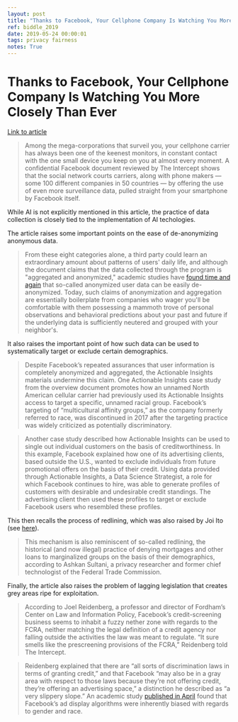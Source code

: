 ```yaml
---
layout: post
title: "Thanks to Facebook, Your Cellphone Company Is Watching You More Closely Than Ever"
ref: biddle_2019
date: 2019-05-24 00:00:01
tags: privacy fairness
notes: True
---
```


# Thanks to Facebook, Your Cellphone Company Is Watching You More Closely Than Ever

[Link to article](https://theintercept.com/2019/05/20/facebook-data-phone-carriers-ads-credit-score/)

> Among the mega-corporations that surveil you, your cellphone carrier has always been one of the keenest monitors, in constant contact with the one small device you keep on you at almost every moment. A confidential Facebook document reviewed by The Intercept shows that the social network courts carriers, along with phone makers — some 100 different companies in 50 countries — by offering the use of even more surveillance data, pulled straight from your smartphone by Facebook itself.

While AI is not explicitly mentioned in this article, the practice of data collection is closely tied to the implementation of AI techologies.

The article raises some important points on the ease of de-anonymizing anonymous data.

> From these eight categories alone, a third party could learn an extraordinary amount about patterns of users' daily life, and although the document claims that the data collected through the program is "aggregated and anonymized," academic studies have [found time and again](https://www.fastcompany.com/90278465/sorry-your-data-can-still-be-identified-even-its-anonymized) that so-called anonymized user data can be easily de-anonymized. Today, such claims of anonymization and aggregation are essentially boilerplate from companies who wager you'll be comfortable with them possessing a mammoth trove of personal observations and behavioral predictions about your past and future if the underlying data is sufficiently neutered and grouped with your neighbor's.

It also raises the important point of how such data can be used to systematically target or exclude certain demographics.

> Despite Facebook’s repeated assurances that user information is completely anonymized and aggregated, the Actionable Insights materials undermine this claim. One Actionable Insights case study from the overview document promotes how an unnamed North American cellular carrier had previously used its Actionable Insights access to target a specific, unnamed racial group. Facebook’s targeting of “multicultural affinity groups,” as the company formerly referred to race, was discontinued in 2017 after the targeting practice was widely criticized as potentially discriminatory.

> Another case study described how Actionable Insights can be used to single out individual customers on the basis of creditworthiness. In this example, Facebook explained how one of its advertising clients, based outside the U.S., wanted to exclude individuals from future promotional offers on the basis of their credit. Using data provided through Actionable Insights, a Data Science Strategist, a role for which Facebook continues to hire, was able to generate profiles of customers with desirable and undesirable credit standings. The advertising client then used these profiles to target or exclude Facebook users who resembled these profiles.

This then recalls the process of redlining, which was also raised by Joi Ito (see [here](https://www.wired.com/story/ideas-joi-ito-insurance-algorithms/)).

> This mechanism is also reminiscent of so-called redlining, the historical (and now illegal) practice of denying mortgages and other loans to marginalized groups on the basis of their demographics, according to Ashkan Sultani, a privacy researcher and former chief technologist of the Federal Trade Commission.

Finally, the article also raises the problem of lagging legislation that creates grey areas ripe for exploitation.

> According to Joel Reidenberg, a professor and director of Fordham’s Center on Law and Information Policy, Facebook’s credit-screening business seems to inhabit a fuzzy nether zone with regards to the FCRA, neither matching the legal definition of a credit agency nor falling outside the activities the law was meant to regulate. “It sure smells like the prescreening provisions of the FCRA,” Reidenberg told The Intercept. 

> Reidenberg explained that there are “all sorts of discrimination laws in terms of granting credit,” and that Facebook “may also be in a gray area with respect to those laws because they’re not offering credit, they’re offering an advertising space,” a distinction he described as “a very slippery slope.” An academic study [published in April](https://theintercept.com/2019/04/03/facebook-ad-algorithm-race-gender/) found that Facebook’s ad display algorithms were inherently biased with regards to gender and race.
